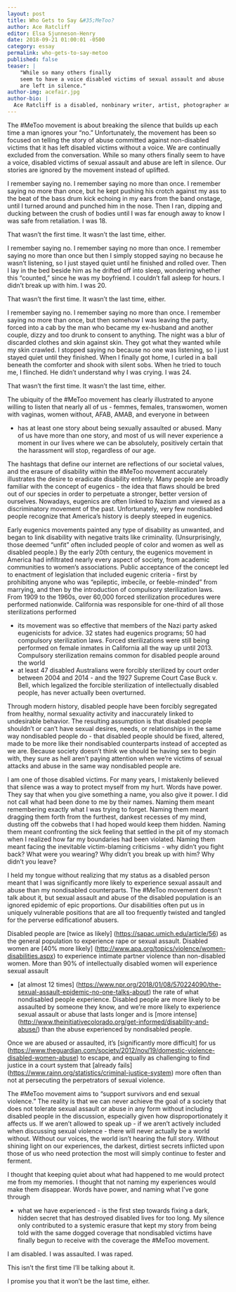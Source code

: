 ```yaml
---
layout: post
title: Who Gets to Say &#35;MeToo?
author: Ace Ratcliff
editor: Elsa Sjunneson-Henry
date: 2018-09-21 01:00:01 -0500
category: essay
permalink: who-gets-to-say-metoo
published: false
teaser: |
    "While so many others finally
    seem to have a voice disabled victims of sexual assault and abuse
    are left in silence."
author-img: acefair.jpg
author-bio: |
  Ace Ratcliff is a disabled, nonbinary writer, artist, photographer and model who lives and works in Oakland, California. Much of her work centers on intersectional feminism, with a specific focus on disability justice. She lives with hypermobile Ehlers-Danlos Syndrome, dysautonomia, and mast cell activation syndrome, which all make for a particularly rebellious meatcage. She is a former mortician who co-owns Harper’s Promise, an in-home pet euthanasia, hospice, and palliative care service with her fiance, Derek. She can almost always be found with a dog by her side. She tweets []Ace Ratcliff is a disabled, nonbinary writer, artist, photographer and model who lives and works in Oakland, California. Much of her work centers on intersectional feminism, with a specific focus on disability justice. She lives with hypermobile Ehlers-Danlos Syndrome, dysautonomia, and mast cell activation syndrome, which all make for a particularly rebellious meatcage. She is a former mortician who co-owns Harper’s Promise, an in-home pet euthanasia, hospice, and palliative care service with her fiance, Derek. She can almost always be found with a dog by her side. She tweets [@MortuaryReport] (www.twitter.com/mortuaryreport).
---
```


The &#35;MeToo movement is about breaking the silence that builds up each
time a man ignores your “no.” Unfortunately, the movement has been
so focused on telling the story of abuse committed against non-disabled
victims that it has left disabled victims without a voice. We are
continually excluded from the conversation. While so many others finally
seem to have a voice, disabled victims of sexual assault and abuse
are left in silence. Our stories are ignored by the movement instead
of uplifted.

I remember saying no. I remember saying no more than once. I remember
saying no more than once, but he kept pushing his crotch against my
ass to the beat of the bass drum kick echoing in my ears from
the band onstage, until I turned around and punched him in the nose.
Then I ran, dipping and ducking between the crush of bodies until
I was far enough away to know I was safe from retaliation. I was 18.

That wasn’t the first time. It wasn’t the last time, either.

I remember saying no. I remember saying no more than once. I remember
saying no more than once but then I simply stopped saying no because
he wasn’t listening, so I just stayed quiet until he finished and
rolled over. Then I lay in the bed beside him as he drifted off into
sleep, wondering whether this “counted,” since he was my boyfriend.
I couldn’t fall asleep for hours. I didn’t break up with him. I was
20.

That wasn’t the first time. It wasn’t the last time, either.

I remember saying no. I remember saying no more than once. I remember
saying no more than once, but then somehow I was leaving the party,
forced into a cab by the man who became my ex-husband and another
couple, dizzy and too drunk to consent to anything. The night was
a blur of discarded clothes and skin against skin. They got what they
wanted while my skin crawled. I stopped saying no because no one was
listening, so I just stayed quiet until they finished. When I finally
got home, I curled in a ball beneath the comforter and shook with
silent sobs. When he tried to touch me, I flinched. He didn’t understand
why I was crying. I was 24.

That wasn’t the first time. It wasn’t the last time, either.

The ubiquity of the &#35;MeToo movement has clearly illustrated to anyone
willing to listen that nearly all of us - femmes, females, transwomen,
women with vaginas, women without, AFAB, AMAB, and everyone in between
- has at least one story about being sexually assaulted or abused.
Many of us have more than one story, and most of us will never experience
a moment in our lives where we can be absolutely, positively certain
that the harassment will stop, regardless of our age.

The hashtags that define our internet are reflections of our societal
values, and the erasure of disability within the &#35;MeToo movement accurately
illustrates the desire to eradicate disability entirely. Many people
are broadly familiar with the concept of eugenics - the idea that
flaws should be bred out of our species in order to perpetuate a stronger,
better version of ourselves. Nowadays, eugenics are often linked to
Nazism and viewed as a discriminatory movement of the past. Unfortunately,
very few nondisabled people recognize that America’s history is deeply
steeped in eugenics.

Early eugenics movements painted any type of disability as unwanted,
and began to link disability with negative traits like criminality.
(Unsurprisingly, those deemed “unfit” often included people of color
and women as well as disabled people.) By the early 20th century,
the eugenics movement in America had infiltrated nearly every aspect
of society, from academic communities to women’s associations. Public
acceptance of the concept led to enactment of legislation that included
eugenic criteria - first by prohibiting anyone who was “epileptic,
imbecile, or feeble-minded” from marrying, and then by the introduction
of compulsory sterilization laws. From 1909 to the 1960s, over 60,000
forced sterilization procedures were performed nationwide. California
was responsible for one-third of all those sterilizations performed
- its movement was so effective that members of the Nazi party asked
eugenicists for advice. 32 states had eugenics programs; 50 had compulsory
sterilization laws. Forced sterilizations were still being performed
on female inmates in California all the way up until 2013. Compulsory
sterilization remains common for disabled people around the world
- at least 47 disabled Australians were forcibly sterilized by court
order between 2004 and 2014 - and the 1927 Supreme Court Case Buck
v. Bell, which legalized the forcible sterilization of intellectually
disabled people, has never actually been overturned.

Through modern history, disabled people have been forcibly segregated
from healthy, normal sexuality activity and inaccurately linked to
undesirable behavior. The resulting assumption is that disabled people
shouldn’t or can’t have sexual desires, needs, or relationships in
the same way nondisabled people do - that disabled people should be
fixed, altered, made to be more like their nondisabled counterparts
instead of accepted as we are. Because society doesn’t think we should
be having sex to begin with, they sure as hell aren’t paying attention
when we’re victims of sexual attacks and abuse in the same way nondisabled
people are.

I am one of those disabled victims. For many years, I mistakenly believed
that silence was a way to protect myself from my hurt. Words have
power. They say that when you give something a name, you also give
it power. I did not call what had been done to me by their names.
Naming them meant remembering exactly what I was trying to forget.
Naming them meant dragging them forth from the furthest, dankest recesses
of my mind, dusting off the cobwebs that I had hoped would keep them
hidden. Naming them meant confronting the sick feeling that settled
in the pit of my stomach when I realized how far my boundaries had
been violated. Naming them meant facing the inevitable victim-blaming
criticisms - why didn’t you fight back? What were you wearing? Why
didn’t you break up with him? Why didn’t you leave?

I held my tongue without realizing that my status as a disabled person
meant that I was significantly more likely to experience sexual assault
and abuse than my nondisabled counterparts. The &#35;MeToo movement doesn’t
talk about it, but sexual assault and abuse of the disabled population
is an ignored epidemic of epic proportions. Our disabilities often
put us in uniquely vulnerable positions that are all too frequently
twisted and tangled for the perverse edificationof abusers.

Disabled people are [twice as likely] (https://sapac.umich.edu/article/56)
as the general population to experience rape or sexual assault. Disabled
women are [40% more likely] (http://www.apa.org/topics/violence/women-disabilities.aspx)
to experience intimate partner violence than non-disabled women. More
than 90% of intellectually disabled women will experience sexual assault
- [at almost 12 times] (https://www.npr.org/2018/01/08/570224090/the-sexual-assault-epidemic-no-one-talks-about)
the rate of what nondisabled people experience. Disabled people are
more likely to be assaulted by someone they know, and we’re more likely
to experience sexual assault or abuse that lasts longer and is [more
intense] (http://www.theinitiativecolorado.org/get-informed/disability-and-abuse/)
than the abuse experienced by nondisabled people.

Once we are abused or assaulted, it’s [significantly more difficult]
for us (https://www.theguardian.com/society/2012/nov/19/domestic-violence-disabled-women-abuse)
to escape, and equally as challenging to find justice in a court system
that [already fails] (https://www.rainn.org/statistics/criminal-justice-system)
more often than not at persecuting the perpetrators of sexual violence.

The &#35;MeToo movement aims to “support survivors and end sexual violence.”
The reality is that we can never achieve the goal of a society that
does not tolerate sexual assault or abuse in any form without including
disabled people in the discussion, especially given how disproportionately
it affects us. If we aren’t allowed to speak up - if we aren’t actively
included when discussing sexual violence - there will never actually
be a world without. Without our voices, the world isn’t hearing the
full story. Without shining light on our experiences, the darkest,
dirtiest secrets inflicted upon those of us who need protection the
most will simply continue to fester and ferment.

I thought that keeping quiet about what had happened to me would protect
me from my memories. I thought that not naming my experiences would
make them disappear. Words have power, and naming what I’ve gone through
- what we have experienced - is the first step towards fixing a dark,
hidden secret that has destroyed disabled lives for too long. My silence
only contributed to a systemic erasure that kept my story from being
told with the same dogged coverage that nondisabled victims have finally
begun to receive with the coverage the &#35;MeToo movement.

I am disabled.
I was assaulted.
I was raped.

This isn’t the first time I’ll be talking about it.

I promise you that it won’t be the last time, either.
